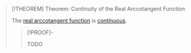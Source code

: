 >[!THEOREM] Theorem: Continuity of the Real Arccotangent Function
>
>The [real arccotangent function](Real%20Arccotangent%20Function.md) is [continuous](../../../Continuity.md).
>
>>[!PROOF]-
>>
>>TODO
>>
>
